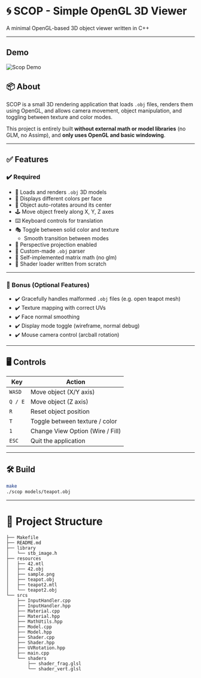 # 🌀 SCOP - Simple OpenGL 3D Viewer

A minimal OpenGL-based 3D object viewer written in C++

---

## Demo
![Scop Demo](/Demo/Scop.gif)

## 📦 About

SCOP is a small 3D rendering application that loads `.obj` files, renders them using OpenGL, and allows camera movement, object manipulation, and toggling between texture and color modes.

This project is entirely built **without external math or model libraries** (no GLM, no Assimp), and **only uses OpenGL and basic windowing**.

---

## ✅ Features

### ✔️ Required

- 🧱 Loads and renders `.obj` 3D models
- 🎨 Displays different colors per face
- 🔄 Object auto-rotates around its center
- 🕹️ Move object freely along X, Y, Z axes
- ⌨️ Keyboard controls for translation
- 🎭 Toggle between solid color and texture
  - Smooth transition between modes
- 🔲 Perspective projection enabled
- 📂 Custom-made `.obj` parser
- 🧮 Self-implemented matrix math (no glm)
- 📜 Shader loader written from scratch

---

### 🌟 Bonus (Optional Features)

- ✔️ Gracefully handles malformed `.obj` files (e.g. open teapot mesh)
- ✔️ Texture mapping with correct UVs
- ✔️ Face normal smoothing
- ✔️ Display mode toggle (wireframe, normal debug)
- ✔️ Mouse camera control (arcball rotation)

---

## 🖥️ Controls

| Key         | Action                          |
|-------------|---------------------------------|
| `WASD`      | Move object (X/Y axis)          |
| `Q / E`     | Move object (Z axis)            |
| `R`         | Reset object position           |
| `T`         | Toggle between texture / color  |
| `1`         | Change View Option (Wire / Fill)|
| `ESC`       | Quit the application            |

---

## 🛠️ Build

```bash
make
./scop models/teapot.obj
```
___


# 📁 Project Structure
```
├── Makefile
├── README.md
├── library
│   └── stb_image.h
├── resources
│   ├── 42.mtl
│   ├── 42.obj
│   ├── sample.png
│   ├── teapot.obj
│   ├── teapot2.mtl
│   └── teapot2.obj
└── srcs
    ├── InputHandler.cpp
    ├── InputHandler.hpp
    ├── Material.cpp
    ├── Material.hpp
    ├── MathUtils.hpp
    ├── Model.cpp
    ├── Model.hpp
    ├── Shader.cpp
    ├── Shader.hpp
    ├── UVRotation.hpp
    ├── main.cpp
    └── shaders
        ├── shader_frag.glsl
        └── shader_vert.glsl
```
